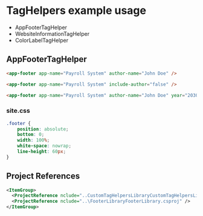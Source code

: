 ﻿# TagHelpers example usage

- AppFooterTagHelper
- WebsiteInformationTagHelper
- ColorLabelTagHelper

## AppFooterTagHelper

```html
<app-footer app-name="Payroll System" author-name="John Doe" />

<app-footer app-name="Payroll System" include-author="false" />

<app-footer app-name="Payroll System" author-name="John Doe" year="2030" />
```

### site.css
```css
.footer {
    position: absolute;
    bottom: 0;
    width: 100%;
    white-space: nowrap;
    line-height: 60px;
}
```

## Project References

```xml
<ItemGroup>
  <ProjectReference nclude="..CustomTagHelpersLibraryCustomTagHelpersLibrary.sproj" />
  <ProjectReference nclude="..\FooterLibraryFooterLibrary.csproj" />
</ItemGroup>
```